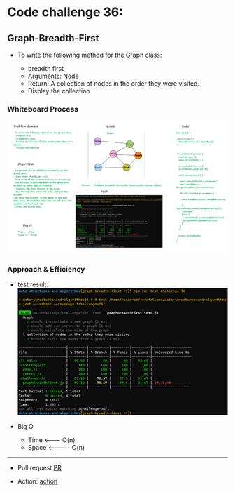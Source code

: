# Code challenge 36:

## Graph-Breadth-First
<!-- Description of the challenge -->
- To write the following method for the Graph class:

  - breadth first
  - Arguments: Node
  - Return: A collection of nodes in the order they were visited.
  - Display the collection

### Whiteboard Process
<!-- Embedded whiteboard image -->

![image](/images/gbf.png)

### Approach & Efficiency
<!-- What approach did you take? Discuss Why. What is the Big O space/time for this approach? -->

- test result:
![image](/images/gbf-test.PNG)

- Big O 
   - Time <--- O(n)
   - Space <----- O(n)

---------------------------

- Pull request
[PR](https://github.com/Razan-am/data-structures-and-algorithms/pull/52)

- Action:
[action](https://github.com/Razan-am/data-structures-and-algorithms/runs/3709315766?check_suite_focus=true)
